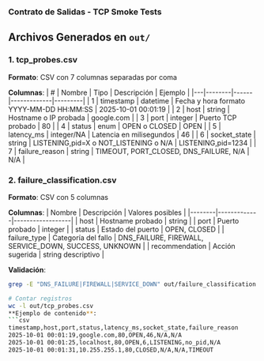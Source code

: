 ### Contrato de Salidas - TCP Smoke Tests

## Archivos Generados en `out/`

### 1. tcp_probes.csv

**Formato**: CSV con 7 columnas separadas por coma

**Columnas**:
| # | Nombre | Tipo | Descripción | Ejemplo |
|---|--------|------|-------------|---------|
| 1 | timestamp | datetime | Fecha y hora formato YYYY-MM-DD HH:MM:SS | 2025-10-01 00:01:19 |
| 2 | host | string | Hostname o IP probada | google.com |
| 3 | port | integer | Puerto TCP probado | 80 |
| 4 | status | enum | OPEN o CLOSED | OPEN |
| 5 | latency_ms | integer/NA | Latencia en milisegundos | 46 |
| 6 | socket_state | string | LISTENING,pid=X o NOT_LISTENING o N/A | LISTENING,pid=1234 |
| 7 | failure_reason | string | TIMEOUT, PORT_CLOSED, DNS_FAILURE, N/A | N/A |

### 2. failure_classification.csv

**Formato**: CSV con 5 columnas

**Columnas**:
| Nombre | Descripción | Valores posibles |
|--------|-------------|------------------|
| host | Hostname probado | string |
| port | Puerto probado | integer |
| status | Estado del puerto | OPEN, CLOSED |
| failure_type | Categoría del fallo | DNS_FAILURE, FIREWALL, SERVICE_DOWN, SUCCESS, UNKNOWN |
| recommendation | Acción sugerida | string descriptivo |

**Validación**:
```bash
grep -E "DNS_FAILURE|FIREWALL|SERVICE_DOWN" out/failure_classification.csv

# Contar registros
wc -l out/tcp_probes.csv
**Ejemplo de contenido**:
```csv
timestamp,host,port,status,latency_ms,socket_state,failure_reason
2025-10-01 00:01:19,google.com,80,OPEN,46,N/A,N/A
2025-10-01 00:01:25,localhost,80,OPEN,6,LISTENING,no_pid,N/A
2025-10-01 00:01:31,10.255.255.1,80,CLOSED,N/A,N/A,TIMEOUT
